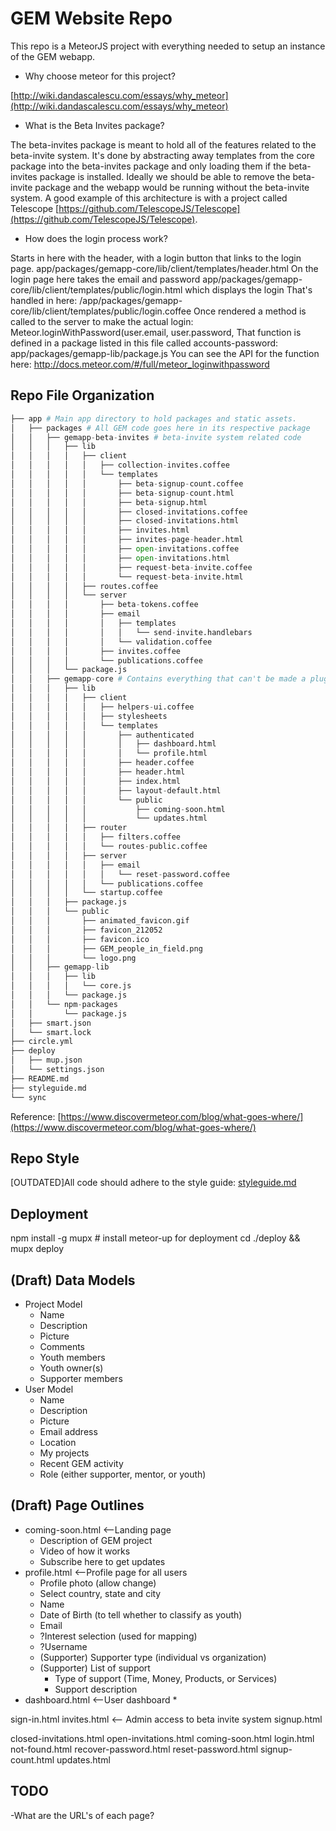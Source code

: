 # GEM Website Repo

This repo is a MeteorJS project with everything needed to setup an instance of the GEM webapp.

* Why choose meteor for this project?

[http://wiki.dandascalescu.com/essays/why_meteor](http://wiki.dandascalescu.com/essays/why_meteor)

* What is the Beta Invites package?

The beta-invites package is meant to hold all of the features related to the beta-invite system.
It's done by abstracting away templates from the core package into the beta-invites package and
only loading them if the beta-invites package is installed. Ideally we should be able to remove 
the beta-invite package and the webapp would be running without the beta-invite system. A good
example of this architecture is with a project called Telescope
[https://github.com/TelescopeJS/Telescope](https://github.com/TelescopeJS/Telescope).

* How does the login process work?

Starts in here with the header, with a login button that links to the login page. app/packages/gemapp-core/lib/client/templates/header.html
On the login page here takes the email and password app/packages/gemapp-core/lib/client/templates/public/login.html which displays the login
That's handled in here: /app/packages/gemapp-core/lib/client/templates/public/login.coffee
Once rendered a method is called to the server to make the actual login: Meteor.loginWithPassword(user.email, user.password,
That function is defined in a package listed in this file called accounts-password: app/packages/gemapp-lib/package.js
You can see the API for the function here: http://docs.meteor.com/#/full/meteor_loginwithpassword

## Repo File Organization

```python
├── app # Main app directory to hold packages and static assets.
│   ├── packages # All GEM code goes here in its respective package
│   │   ├── gemapp-beta-invites # beta-invite system related code
│   │   │   ├── lib
│   │   │   │   ├── client
│   │   │   │   │   ├── collection-invites.coffee
│   │   │   │   │   └── templates
│   │   │   │   │       ├── beta-signup-count.coffee
│   │   │   │   │       ├── beta-signup-count.html
│   │   │   │   │       ├── beta-signup.html
│   │   │   │   │       ├── closed-invitations.coffee
│   │   │   │   │       ├── closed-invitations.html
│   │   │   │   │       ├── invites.html
│   │   │   │   │       ├── invites-page-header.html
│   │   │   │   │       ├── open-invitations.coffee
│   │   │   │   │       ├── open-invitations.html
│   │   │   │   │       ├── request-beta-invite.coffee
│   │   │   │   │       └── request-beta-invite.html
│   │   │   │   ├── routes.coffee
│   │   │   │   └── server
│   │   │   │       ├── beta-tokens.coffee
│   │   │   │       ├── email
│   │   │   │       │   ├── templates
│   │   │   │       │   │   └── send-invite.handlebars
│   │   │   │       │   └── validation.coffee
│   │   │   │       ├── invites.coffee
│   │   │   │       └── publications.coffee
│   │   │   └── package.js
│   │   ├── gemapp-core # Contains everything that can't be made a plugin
│   │   │   ├── lib
│   │   │   │   ├── client
│   │   │   │   │   ├── helpers-ui.coffee
│   │   │   │   │   ├── stylesheets
│   │   │   │   │   └── templates
│   │   │   │   │       ├── authenticated
│   │   │   │   │       │   ├── dashboard.html
│   │   │   │   │       │   └── profile.html
│   │   │   │   │       ├── header.coffee
│   │   │   │   │       ├── header.html
│   │   │   │   │       ├── index.html
│   │   │   │   │       ├── layout-default.html
│   │   │   │   │       └── public
│   │   │   │   │           ├── coming-soon.html
│   │   │   │   │           └── updates.html
│   │   │   │   ├── router
│   │   │   │   │   ├── filters.coffee
│   │   │   │   │   └── routes-public.coffee
│   │   │   │   ├── server
│   │   │   │   │   ├── email
│   │   │   │   │   │   └── reset-password.coffee
│   │   │   │   │   └── publications.coffee
│   │   │   │   └── startup.coffee
│   │   │   ├── package.js
│   │   │   └── public
│   │   │       ├── animated_favicon.gif
│   │   │       ├── favicon_212052
│   │   │       ├── favicon.ico
│   │   │       ├── GEM_people_in_field.png
│   │   │       └── logo.png
│   │   ├── gemapp-lib
│   │   │   ├── lib
│   │   │   │   └── core.js
│   │   │   └── package.js
│   │   └── npm-packages
│   │       └── package.js
│   ├── smart.json
│   └── smart.lock
├── circle.yml
├── deploy
│   ├── mup.json
│   └── settings.json
├── README.md
├── styleguide.md
└── sync
```
Reference: [https://www.discovermeteor.com/blog/what-goes-where/](https://www.discovermeteor.com/blog/what-goes-where/) 

## Repo Style
[OUTDATED]All code should adhere to the style guide: [styleguide.md](styleguide.md)

## Deployment
npm install -g mupx # install meteor-up for deployment
cd ./deploy && mupx deploy

## (Draft) Data Models
* Project Model
	* Name
	* Description
	* Picture
	* Comments
	* Youth members
	* Youth owner(s)
	* Supporter members
* User Model
	* Name
	* Description
	* Picture
	* Email address
	* Location
	* My projects
	* Recent GEM activity
	* Role (either supporter, mentor, or youth)

## (Draft) Page Outlines
* coming-soon.html <--Landing page
	* Description of GEM project
	* Video of how it works
	* Subscribe here to get updates
* profile.html <--Profile page for all users
	* Profile photo (allow change)
	* Select country, state and city
	* Name
	* Date of Birth (to tell whether to classify as youth)
	* Email
	* ?Interest selection (used for mapping)
	* ?Username
	* (Supporter) Supporter type (individual vs organization)
	* (Supporter) List of support
		* Type of support (Time, Money, Products, or Services)
		* Support description
* dashboard.html <--User dashboard
	* 

sign-in.html
invites.html <-- Admin access to beta invite system
signup.html

closed-invitations.html
open-invitations.html
coming-soon.html
login.html
not-found.html
recover-password.html
reset-password.html
signup-count.html
updates.html

## TODO
-What are the URL's of each page?